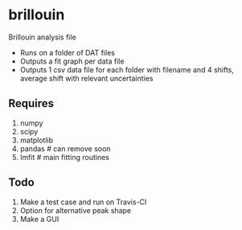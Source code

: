 # brillouin
Brillouin analysis file

- Runs on a folder of DAT files
- Outputs a fit graph per data file
- Outputs 1 csv data file for each folder with filename and 4 shifts, average shift with relevant uncertainties

Requires
--------
1. numpy
2. scipy
3. matplotlib
4. pandas  # can remove soon
5. lmfit  # main fitting routines

Todo
----

1. Make a test case and run on Travis-CI
2. Option for alternative peak shape
3. Make a GUI
